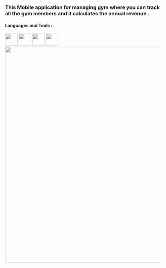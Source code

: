 
### This Mobile application for managing gym where you can track all the gym members and it calculates the annual revenue . 
#### Languages and Tools : 
<div> 
    <img src="https://upload.wikimedia.org/wikipedia/commons/7/7e/Dart-logo.png" width="40" height="40"/>
   <img src="https://raw.githubusercontent.com/hivedb/hive/master/.github/hive.svg?sanitize=true" width="40" height="40"/>
    <img src="https://storage.googleapis.com/cms-storage-bucket/4fd5520fe28ebf839174.svg" width="40" height="40"/>
      <img src="https://firebase.google.com/static/downloads/brand-guidelines/SVG/logo-logomark.svg" width="40" height="40"/>
  </div>
<div>
    <img align="center" src="https://github.com/HamidiSidahmed/gym-management-flutter/assets/126972150/929dba57-1ba8-4ee4-a9dc-4bf95e140112" width="1400" height="700"/>
</div>
